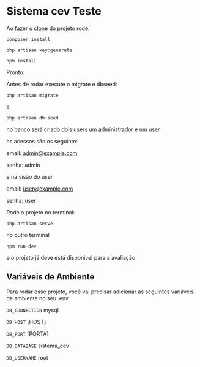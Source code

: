 
# Sistema cev Teste

Ao fazer o clone do projeto rode:

`composer install`

`php artisan key:generate`

`npm install`

Pronto:

Antes de rodar execute o migrate e dbseed:

`php artisan migrate`

e 

`php artisan db:seed`

no banco será criado dois users um administrador e um user 

os acessos são os seguinte:

email: admin@example.com

senha: admin

e na visão do user

email: user@example.com

senha: user


Rode o projeto no terminal:

`php artisan serve`

no outro terminal 

 `npm run dev`

e o projeto já deve está disponivel para a avaliação


## Variáveis de Ambiente

Para rodar esse projeto, você vai precisar adicionar as seguintes variáveis de ambiente no seu .env

`DB_CONNECTION` mysql

`DB_HOST` [HOST] 

`DB_PORT` [PORTA]

`DB_DATABASE` sistema_cev

`DB_USERNAME` root

